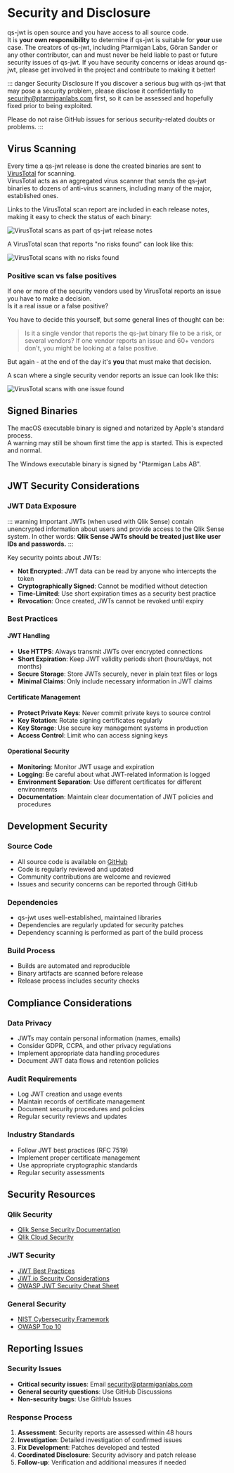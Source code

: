 # Security and Disclosure

qs-jwt is open source and you have access to all source code.  
It is **your own responsibility** to determine if qs-jwt is suitable for **your** use case.
The creators of qs-jwt, including Ptarmigan Labs, Göran Sander or any other contributor, can and must never be held liable to past or future security issues of qs-jwt.
If you have security concerns or ideas around qs-jwt, please get involved in the project and contribute to making it better!

::: danger Security Disclosure
If you discover a serious bug with qs-jwt that may pose a security problem, please disclose it
confidentially to security@ptarmiganlabs.com first, so it can be assessed and hopefully fixed
prior to being exploited.

Please do not raise GitHub issues for serious security-related doubts or problems.
:::

## Virus Scanning

Every time a qs-jwt release is done the created binaries are sent to [VirusTotal](https://www.virustotal.com/) for scanning.  
VirusTotal acts as an aggregated virus scanner that sends the qs-jwt binaries to dozens of anti-virus scanners, including many of the major, established ones.

Links to the VirusTotal scan report are included in each release notes, making it easy to check the status of each binary:

![VirusTotal scans as part of qs-jwt release notes](/img/virustotal_release_4.png)

A VirusTotal scan that reports "no risks found" can look like this:

![VirusTotal scans with no risks found](/img/virustotal_scan_clear_4.png)

### Positive scan vs false positives

If one or more of the security vendors used by VirusTotal reports an issue you have to make a decision.  
Is it a real issue or a false positive?

You have to decide this yourself, but some general lines of thought can be:

> Is it a single vendor that reports the qs-jwt binary file to be a risk, or several vendors?
> If one vendor reports an issue and 60+ vendors don't, you might be looking at a false positive.

But again - at the end of the day it's **you** that must make that decision.

A scan where a single security vendor reports an issue can look like this:

![VirusTotal scans with one issue found](/img/virustotal_scan_1_issue_4.png)

## Signed Binaries

The macOS executable binary is signed and notarized by Apple's standard process.  
A warning may still be shown first time the app is started. This is expected and normal.

The Windows executable binary is signed by "Ptarmigan Labs AB".

## JWT Security Considerations

### JWT Data Exposure

::: warning Important
JWTs (when used with Qlik Sense) contain unencrypted information about users and provide access to the Qlik Sense system. In other words: **Qlik Sense JWTs should be treated just like user IDs and passwords.**
:::

Key security points about JWTs:

- **Not Encrypted**: JWT data can be read by anyone who intercepts the token
- **Cryptographically Signed**: Cannot be modified without detection
- **Time-Limited**: Use short expiration times as a security best practice
- **Revocation**: Once created, JWTs cannot be revoked until expiry

### Best Practices

#### JWT Handling

- **Use HTTPS**: Always transmit JWTs over encrypted connections
- **Short Expiration**: Keep JWT validity periods short (hours/days, not months)
- **Secure Storage**: Store JWTs securely, never in plain text files or logs
- **Minimal Claims**: Only include necessary information in JWT claims

#### Certificate Management

- **Protect Private Keys**: Never commit private keys to source control
- **Key Rotation**: Rotate signing certificates regularly
- **Key Storage**: Use secure key management systems in production
- **Access Control**: Limit who can access signing keys

#### Operational Security

- **Monitoring**: Monitor JWT usage and expiration
- **Logging**: Be careful about what JWT-related information is logged
- **Environment Separation**: Use different certificates for different environments
- **Documentation**: Maintain clear documentation of JWT policies and procedures

## Development Security

### Source Code

- All source code is available on [GitHub](https://github.com/ptarmiganlabs/qs-jwt)
- Code is regularly reviewed and updated
- Community contributions are welcome and reviewed
- Issues and security concerns can be reported through GitHub

### Dependencies

- qs-jwt uses well-established, maintained libraries
- Dependencies are regularly updated for security patches
- Dependency scanning is performed as part of the build process

### Build Process

- Builds are automated and reproducible
- Binary artifacts are scanned before release
- Release process includes security checks

## Compliance Considerations

### Data Privacy

- JWTs may contain personal information (names, emails)
- Consider GDPR, CCPA, and other privacy regulations
- Implement appropriate data handling procedures
- Document JWT data flows and retention policies

### Audit Requirements

- Log JWT creation and usage events
- Maintain records of certificate management
- Document security procedures and policies
- Regular security reviews and updates

### Industry Standards

- Follow JWT best practices (RFC 7519)
- Implement proper certificate management
- Use appropriate cryptographic standards
- Regular security assessments

## Security Resources

### Qlik Security

- [Qlik Sense Security Documentation](https://help.qlik.com/en-US/sense-admin/February2022/Subsystems/DeployAdministerQSE/Content/Sense_DeployAdminister/QSEoW/Administer_QSEoW/Managing_QSEoW/JWT-authentication.htm)
- [Qlik Cloud Security](https://help.qlik.com/en-US/cloud-services/Subsystems/Hub/Content/Sense_Hub/Admin/SaaS-admin-mc.htm)

### JWT Security

- [JWT Best Practices](https://tools.ietf.org/html/rfc8725)
- [JWT.io Security Considerations](https://jwt.io/introduction/)
- [OWASP JWT Security Cheat Sheet](https://cheatsheetseries.owasp.org/cheatsheets/JSON_Web_Token_for_Java_Cheat_Sheet.html)

### General Security

- [NIST Cybersecurity Framework](https://www.nist.gov/cyberframework)
- [OWASP Top 10](https://owasp.org/www-project-top-ten/)

## Reporting Issues

### Security Issues

- **Critical security issues**: Email security@ptarmiganlabs.com
- **General security questions**: Use GitHub Discussions
- **Non-security bugs**: Use GitHub Issues

### Response Process

1. **Assessment**: Security reports are assessed within 48 hours
2. **Investigation**: Detailed investigation of confirmed issues
3. **Fix Development**: Patches developed and tested
4. **Coordinated Disclosure**: Security advisory and patch release
5. **Follow-up**: Verification and additional measures if needed
